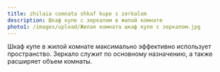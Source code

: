 ```yaml
---
title: zhilaia comnata shkaf kupe s zerkalom
description: Шкаф купе с зеркалом в жилой комнате
photo1: /images/upload/Жилая комната шкаф купе с зеркалом.jpg
---
```

Шкаф купе в жилой комнате максимально эффективно использует пространство. Зеркало служит по основному назначению, а также расширяет объем комнаты.
